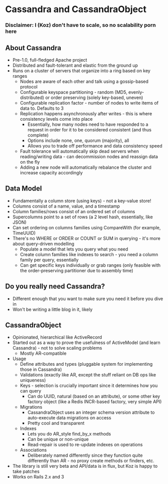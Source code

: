 # Cassandra and CassandraObject #

### Disclaimer: I (Koz) don't have to scale, so no scalability porn here ###

## About Cassandra ##
* Pre-1.0, full-fledged Apache project
* Distributed and fault-tolerant and elastic from the ground up
* Runs on a cluster of servers that organize into a ring based on key ranges
	* Nodes are aware of each other and talk using a gossip-based protocol
	* Configurable keyspace partitioning - random (MD5, evenly-distributed) or order preserving (solely key-based, uneven)
	* Configurable replication factor - number of nodes to write items of data to.  Defaults to 3
	* Replication happens asynchronously after writes - this is where consistency levels come into place
		* Essentially, how many nodes need to have responded to a request in order for it to be considered consistent (and thus complete)
		* Options include none, one, quorum (majority), all
		* Allows you to trade off performance and data consistency speed
	* Fault tolerance will automatically skip dead servers when reading/writing data - can decommission nodes and reassign data on the fly
	* Adding a new node will automatically rebalance the cluster and increase capacity accordingly

## Data Model ##
* Fundamentally a column store (using keys) - not a key-value store!
* Columns consist of a name, value, and a timestamp
* Column families/rows consist of an ordered set of columns
* Supercolumns point to a set of rows (a 2 level hash, essentially, like JSON)
* Can set ordering on columns families using CompareWith (for example, TimeUUID)
* There's no WHERE or ORDER or COUNT or SUM in querying - it's more about query-driven modelling
	* Populate a model that lets you query what you need
	* Create column families like indexes to search - you need a column family per query, essentially
	* Can get specific keys individually or grab ranges (only feasible with the order-preserving partitioner due to assembly time)
	
## Do you really need Cassandra? ##
* Different enough that you want to make sure you need it before you dive in
* Won't be writing a little blog in it, likely

## CassandraObject ##
* Opinionated, hierarchical like ActiveRecord
* Started out as a way to prove the usefulness of ActiveModel (and learn Cassandra) - not to solve scaling problems
	* Mostly AR-compatible
* Usage
	* Define attributes and types (pluggable system for implementing those in Cassandra)
	* Validations (exactly like AR, except the stuff reliant on DB ops like uniqueness)
	* Keys - selection is crucially important since it determines how you can query
		* Can do UUID, natural (based on an attribute), or some other key factory object (like a Redis INCR-based factory, very simple API)
	* Migrations
		* CassandraObject uses an integer schema version attribute to auto-execute data migrations on access
		* Pretty cool and transparent
	* Indexes
		* Lets you do AR_style find_by_x methods
		* Can be unique or non-unique
		* Read-repair is used to re-update indexes on operations
	* Associations
		* Deliberately named differently since they function quite differently than AR - no proxy create methods or finders, etc.
* The library is still very beta and API/data is in flux, but Koz is happy to take patches
* Works on Rails 2.x and 3